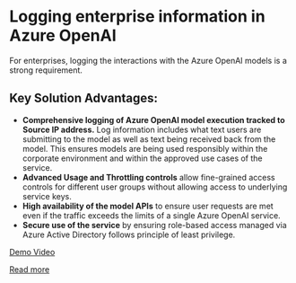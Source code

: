 # Logging enterprise information in Azure OpenAI
For enterprises, logging the interactions with the Azure OpenAI models is a strong requirement.

## Key Solution Advantages:
* **Comprehensive logging of Azure OpenAI model execution tracked to Source IP address.** Log information includes what text users are submitting to the model as well as text being received back from the model. This ensures models are being used responsibly within the corporate environment and within the approved use cases of the service.
* **Advanced Usage and Throttling controls** allow fine-grained access controls for different user groups without allowing access to underlying service keys.
* **High availability of the model APIs** to ensure user requests are met even if the traffic exceeds the limits of a single Azure OpenAI service.
* **Secure use of the service** by ensuring role-based access managed via Azure Active Directory follows principle of least privilege.

[Demo Video](https://clipchamp.com/watch/WX92A7nDyR4)

[Read more](https://github.com/Azure-Samples/openai-python-enterprise-logging)
